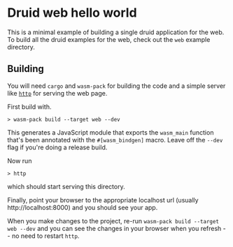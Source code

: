 # Druid web hello world

This is a minimal example of building a single druid application for the web.
To build all the druid examples for the web, check out the `web` example directory.

## Building

You will need `cargo` and `wasm-pack` for building the code and a simple
server like [`http`](https://crates.io/crates/https) for serving the web page.

First build with.

```
> wasm-pack build --target web --dev
```

This generates a JavaScript module that exports the `wasm_main` function that's
been annotated with the `#[wasm_bindgen]` macro. Leave off the `--dev` flag
if you're doing a release build.

Now run

```
> http
```

which should start serving this directory.

Finally, point your browser to the appropriate localhost url (usually http://localhost:8000) and you
should see your app.

When you make changes to the project, re-run `wasm-pack build --target web --dev` and you can
see the changes in your browser when you refresh -- no need to restart `http`.
